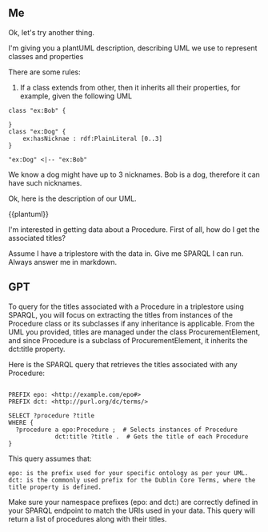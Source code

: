 ## Me

Ok, let's try another thing.

I'm giving you a plantUML description, describing UML we use to represent classes and properties

There are some rules:

1. If a class extends from other, then it inherits all their properties, for example, given the following UML

```plantuml
class "ex:Bob" {

}
class "ex:Dog" {
    ex:hasNicknae : rdf:PlainLiteral [0..3]
}

"ex:Dog" <|-- "ex:Bob"
```

We know a dog might have up to 3 nicknames. Bob is a dog, therefore it can have such nicknames.

Ok, here is the description of our UML.

{{plantuml}}

I'm interested in getting data about a Procedure. First of all, how do I get the associated titles?

Assume I have a triplestore with the data in. Give me SPARQL I can run. Always answer me in markdown.

## GPT

To query for the titles associated with a Procedure in a triplestore using SPARQL, you will focus on extracting the
titles from instances of the Procedure class or its subclasses if any inheritance is applicable. From the UML you
provided, titles are managed under the class ProcurementElement, and since Procedure is a subclass of
ProcurementElement, it inherits the dct:title property.

Here is the SPARQL query that retrieves the titles associated with any Procedure:

```sparql

PREFIX epo: <http://example.com/epo#>
PREFIX dct: <http://purl.org/dc/terms/>

SELECT ?procedure ?title
WHERE {
  ?procedure a epo:Procedure ;  # Selects instances of Procedure
             dct:title ?title .  # Gets the title of each Procedure
}
```

This query assumes that:

    epo: is the prefix used for your specific ontology as per your UML.
    dct: is the commonly used prefix for the Dublin Core Terms, where the title property is defined.

Make sure your namespace prefixes (epo: and dct:) are correctly defined in your SPARQL endpoint to match the URIs used
in your data. This query will return a list of procedures along with their titles.
